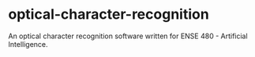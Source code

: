 # optical-character-recognition
An optical character recognition software written for ENSE 480 - Artificial Intelligence.
